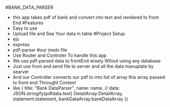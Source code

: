  #BANK_DATA_PARSER 
- this app takes pdf of bank and convert into text and rendered to front End 
#Features
- Easy to use 
- Upload file and See Your data in table 
#Project Setup
- ejs 
- express
- pdf-parser
#our inedx file
- Use Router and Controler To handle this app
- We use pdf-parsed data to frontEnd wisely Witout using any database
- Just use from and send file to server and all the data manuplate by searver 
- And our Controller converts our pdf to into list of array this array passed to front end Throught Context
- like 
 {
            title: "Bank DataParser",
            name: name,
            // data: JSON.stringify(pdfdata.text)
            DetailArray:DetailArray,
            statement:statement,
            bankDataArray:bankDataArray
        })

